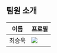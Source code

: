## 팀원 소개
| 이름 | 프로필 |
| --- | --- |
| 최승욱 | [<img src="https://img.shields.io/badge/Github-Link-ffffff?logo=Github">](https://github.com/miniato2) |
